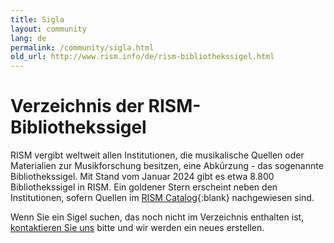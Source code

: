 ```yaml
---
title: Sigla
layout: community
lang: de
permalink: /community/sigla.html
old_url: http://www.rism.info/de/rism-bibliothekssigel.html
---
```


# Verzeichnis der RISM-Bibliothekssigel

RISM vergibt weltweit allen Institutionen, die musikalische Quellen oder Materialien zur Musikforschung besitzen, eine Abkürzung - das sogenannte Bibliothekssigel.  Mit Stand vom Januar 2024 gibt es etwa 8.800 Bibliothekssigel in RISM. Ein goldener Stern erscheint neben den Institutionen, sofern Quellen im [RISM Catalog](https://opac.rism.info/de/hauptmenu/kachelmenu){:blank} nachgewiesen sind.

Wenn Sie ein Sigel suchen, das noch nicht im Verzeichnis enthalten ist, [kontaktieren Sie uns](mailto:contact@rism.info) bitte und wir werden ein neues erstellen.

<script type="text/javascript" src=" /javascript/sigla.js"></script>
<div id="siglaCatalog" sruhost="https://beta.rism.info" limit="20"> </div>
